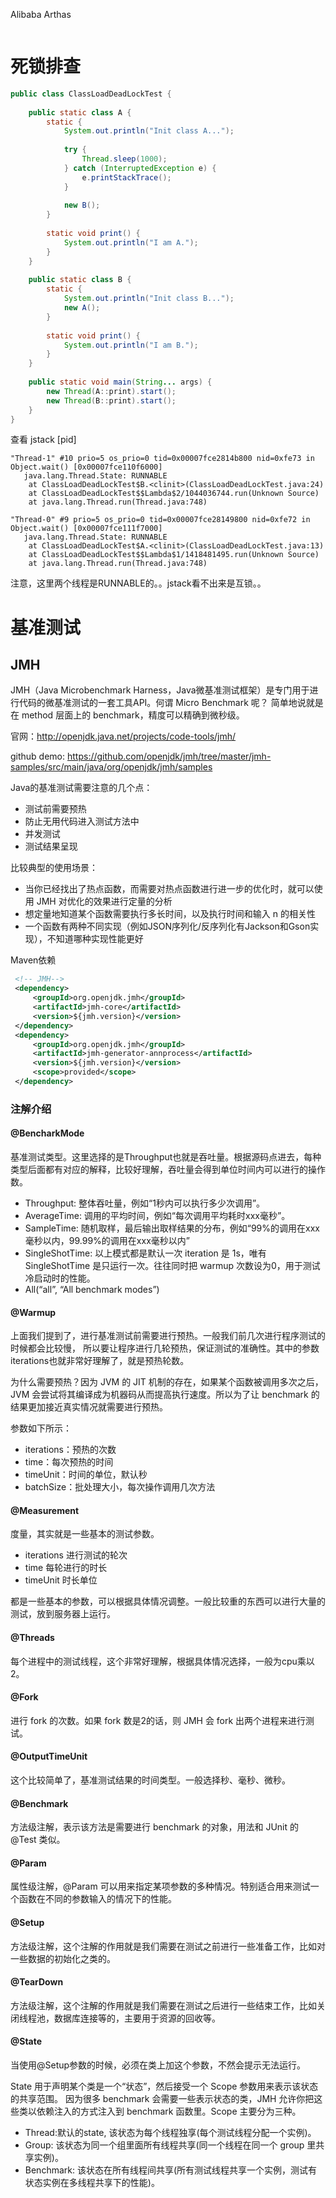 Alibaba Arthas

```shell

```





# 死锁排查

```java
public class ClassLoadDeadLockTest {
 
    public static class A {
        static {
            System.out.println("Init class A...");
 
            try {
                Thread.sleep(1000);
            } catch (InterruptedException e) {
                e.printStackTrace();
            }
 
            new B();
        }
 
        static void print() {
            System.out.println("I am A.");
        }
    }
 
    public static class B {
        static {
            System.out.println("Init class B...");
            new A();
        }
 
        static void print() {
            System.out.println("I am B.");
        }
    }
 
    public static void main(String... args) {
        new Thread(A::print).start();
        new Thread(B::print).start();
    }
}
```

查看 jstack [pid] 

```shell
"Thread-1" #10 prio=5 os_prio=0 tid=0x00007fce2814b800 nid=0xfe73 in Object.wait() [0x00007fce110f6000]
   java.lang.Thread.State: RUNNABLE
	at ClassLoadDeadLockTest$B.<clinit>(ClassLoadDeadLockTest.java:24)
	at ClassLoadDeadLockTest$$Lambda$2/1044036744.run(Unknown Source)
	at java.lang.Thread.run(Thread.java:748)

"Thread-0" #9 prio=5 os_prio=0 tid=0x00007fce28149800 nid=0xfe72 in Object.wait() [0x00007fce111f7000]
   java.lang.Thread.State: RUNNABLE
	at ClassLoadDeadLockTest$A.<clinit>(ClassLoadDeadLockTest.java:13)
	at ClassLoadDeadLockTest$$Lambda$1/1418481495.run(Unknown Source)
	at java.lang.Thread.run(Thread.java:748)
```

注意，这里两个线程是RUNNABLE的。。jstack看不出来是互锁。。





# 基准测试

## JMH

JMH（Java Microbenchmark Harness，Java微基准测试框架）是专门用于进行代码的微基准测试的一套工具API。何谓 Micro Benchmark 呢？ 简单地说就是在 method 层面上的 benchmark，精度可以精确到微秒级。

官网：http://openjdk.java.net/projects/code-tools/jmh/

github demo: https://github.com/openjdk/jmh/tree/master/jmh-samples/src/main/java/org/openjdk/jmh/samples

Java的基准测试需要注意的几个点：

- 测试前需要预热
- 防止无用代码进入测试方法中
- 并发测试
- 测试结果呈现

比较典型的使用场景：

- 当你已经找出了热点函数，而需要对热点函数进行进一步的优化时，就可以使用 JMH 对优化的效果进行定量的分析
- 想定量地知道某个函数需要执行多长时间，以及执行时间和输入 n 的相关性
- 一个函数有两种不同实现（例如JSON序列化/反序列化有Jackson和Gson实现），不知道哪种实现性能更好

Maven依赖

```xml
 <!-- JMH-->
 <dependency>
     <groupId>org.openjdk.jmh</groupId>
     <artifactId>jmh-core</artifactId>
     <version>${jmh.version}</version>
 </dependency>
 <dependency>
     <groupId>org.openjdk.jmh</groupId>
     <artifactId>jmh-generator-annprocess</artifactId>
     <version>${jmh.version}</version>
     <scope>provided</scope>
 </dependency>
```

### 注解介绍

#### @BencharkMode
基准测试类型。这里选择的是Throughput也就是吞吐量。根据源码点进去，每种类型后面都有对应的解释，比较好理解，吞吐量会得到单位时间内可以进行的操作数。

- Throughput: 整体吞吐量，例如“1秒内可以执行多少次调用”。
- AverageTime: 调用的平均时间，例如“每次调用平均耗时xxx毫秒”。
- SampleTime: 随机取样，最后输出取样结果的分布，例如“99%的调用在xxx毫秒以内，99.99%的调用在xxx毫秒以内”
- SingleShotTime: 以上模式都是默认一次 iteration 是 1s，唯有 SingleShotTime 是只运行一次。往往同时把 warmup 次数设为0，用于测试冷启动时的性能。
- All(“all”, “All benchmark modes”)

#### @Warmup
上面我们提到了，进行基准测试前需要进行预热。一般我们前几次进行程序测试的时候都会比较慢， 所以要让程序进行几轮预热，保证测试的准确性。其中的参数iterations也就非常好理解了，就是预热轮数。

为什么需要预热？因为 JVM 的 JIT 机制的存在，如果某个函数被调用多次之后，JVM 会尝试将其编译成为机器码从而提高执行速度。所以为了让 benchmark 的结果更加接近真实情况就需要进行预热。

参数如下所示：

- iterations：预热的次数
- time：每次预热的时间
- timeUnit：时间的单位，默认秒
- batchSize：批处理大小，每次操作调用几次方法

#### @Measurement
度量，其实就是一些基本的测试参数。

- iterations 进行测试的轮次
- time 每轮进行的时长
- timeUnit 时长单位

都是一些基本的参数，可以根据具体情况调整。一般比较重的东西可以进行大量的测试，放到服务器上运行。

#### @Threads
每个进程中的测试线程，这个非常好理解，根据具体情况选择，一般为cpu乘以2。



#### @Fork
进行 fork 的次数。如果 fork 数是2的话，则 JMH 会 fork 出两个进程来进行测试。



#### @OutputTimeUnit
这个比较简单了，基准测试结果的时间类型。一般选择秒、毫秒、微秒。



#### @Benchmark
方法级注解，表示该方法是需要进行 benchmark 的对象，用法和 JUnit 的 @Test 类似。



#### @Param
属性级注解，@Param 可以用来指定某项参数的多种情况。特别适合用来测试一个函数在不同的参数输入的情况下的性能。



#### @Setup
方法级注解，这个注解的作用就是我们需要在测试之前进行一些准备工作，比如对一些数据的初始化之类的。



#### @TearDown
方法级注解，这个注解的作用就是我们需要在测试之后进行一些结束工作，比如关闭线程池，数据库连接等的，主要用于资源的回收等。



#### @State
当使用@Setup参数的时候，必须在类上加这个参数，不然会提示无法运行。

State 用于声明某个类是一个“状态”，然后接受一个 Scope 参数用来表示该状态的共享范围。 因为很多 benchmark 会需要一些表示状态的类，JMH 允许你把这些类以依赖注入的方式注入到 benchmark 函数里。Scope 主要分为三种。

- Thread:默认的state, 该状态为每个线程独享(每个测试线程分配一个实例)。
- Group: 该状态为同一个组里面所有线程共享(同一个线程在同一个 group 里共享实例)。
- Benchmark: 该状态在所有线程间共享(所有测试线程共享一个实例，测试有状态实例在多线程共享下的性能)。


